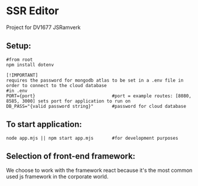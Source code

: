# SSR Editor

Project for DV1677 JSRamverk

## Setup:
```
#from root
npm install dotenv

[!IMPORTANT]
requires the password for mongodb atlas to be set in a .env file in order to connect to the cloud database
#in .env
PORT={port}                             #port = example routes: [8080, 8585, 3000] sets port for application to run on
DB_PASS="{valid password string}"       #password for cloud database
```

## To start application:
```
node app.mjs || npm start app.mjs       #for development purposes 
```


## Selection of front-end framework:
We choose to work with the framework react because it's the most common used js framework in the corporate world.